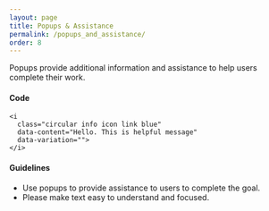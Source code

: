 ```yaml
---
layout: page
title: Popups & Assistance
permalink: /popups_and_assistance/
order: 8
---
```


Popups provide additional information and assistance to help users complete their work.

#### Code
	
	<i 
	  class="circular info icon link blue" 
	  data-content="Hello. This is helpful message" 
	  data-variation="">
	</i>
	
#### Guidelines
- Use popups to provide assistance to users to complete the goal.
- Please make text easy to understand and focused.

